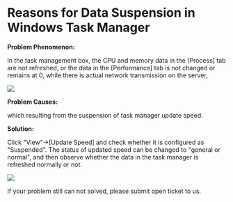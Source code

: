 # Reasons for Data Suspension in Windows Task Manager
**Problem Phenomenon:**

In the task management box, the CPU and memory data in the [Process] tab are not refreshed, or the data in the [Performance] tab is not changed or remains at 0, while there is actual network transmission on the server,

![](https://github.com/jdcloudcom/cn/blob/edit/image/Elastic-Compute/Virtual-Machine/Windows/Windows%E4%BB%BB%E5%8A%A1%E7%AE%A1%E7%90%86%E5%99%A8%E6%95%B0%E6%8D%AE%E6%9A%82%E5%81%9C%E7%9A%84%E5%8E%9F%E5%9B%A001.png)

**Problem Causes:**

which resulting from the suspension of task manager update speed.

**Solution:**

Click "View"->[Update Speed] and check whether it is configured as "Suspended". The status of updated speed can be changed to "general or normal", and then observe whether the data in the task manager is refreshed normally or not.

![](https://github.com/jdcloudcom/cn/blob/edit/image/Elastic-Compute/Virtual-Machine/Windows/Windows%E4%BB%BB%E5%8A%A1%E7%AE%A1%E7%90%86%E5%99%A8%E6%95%B0%E6%8D%AE%E6%9A%82%E5%81%9C%E7%9A%84%E5%8E%9F%E5%9B%A002.png)

If your problem still can not solved, please submit open ticket to us.
